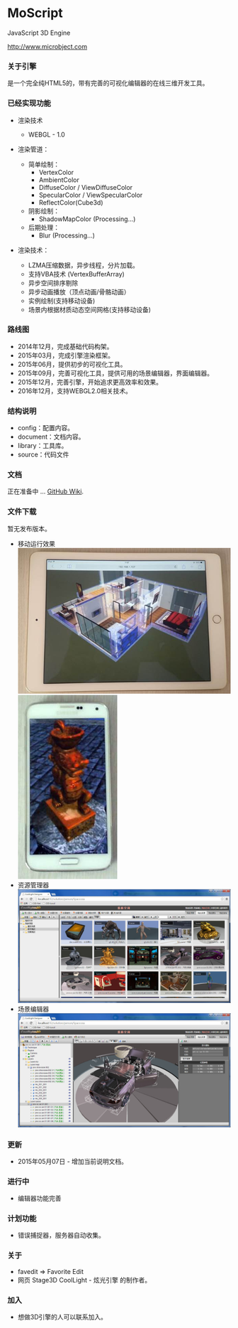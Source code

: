 MoScript
=======

JavaScript 3D Engine

http://www.microbject.com

### 关于引擎

是一个完全纯HTML5的，带有完善的可视化编辑器的在线三维开发工具。

### 已经实现功能

- 渲染技术
   - WEBGL - 1.0

- 渲染管道：
   - 简单绘制：
      - VertexColor
      - AmbientColor
      - DiffuseColor / ViewDiffuseColor
      - SpecularColor / ViewSpecularColor
      - ReflectColor(Cube3d)
   - 阴影绘制：
      - ShadowMapColor (Processing...)
   - 后期处理：
      - Blur (Processing...)

- 渲染技术：
   - LZMA压缩数据，异步线程，分片加载。
   - 支持VBA技术 (VertexBufferArray)
   - 异步空间排序剔除
   - 异步动画播放（顶点动画/骨骼动画）
   - 实例绘制(支持移动设备)
   - 场景内根据材质动态空间网格(支持移动设备)

### 路线图

- 2014年12月，完成基础代码构架。
- 2015年03月，完成引擎渲染框架。
- 2015年06月，提供初步的可视化工具。
- 2015年09月，完善可视化工具，提供可用的场景编辑器，界面编辑器。
- 2015年12月，完善引擎，开始追求更高效率和效果。
- 2016年12月，支持WEBGL2.0相关技术。

### 结构说明

- config：配置内容。
- document：文档内容。
- library：工具库。
- source：代码文件

### 文档

正在准备中 ...
[GitHub Wiki](https://github.com/favedit/MoScript/wiki).

### 文件下载

暂无发布版本。

- 移动运行效果
![MoCross](/Resource/device-pad-01.jpg)
![MoCross](/Resource/device-android-01.jpg)
- 资源管理器
![MoCross](/Resource/design-001.jpg)
- 场景编辑器
![MoCross](/Resource/design-002.jpg)

### 更新

- 2015年05月07日 - 增加当前说明文档。

### 进行中

- 编辑器功能完善

### 计划功能

- 错误捕捉器，服务器自动收集。

### 关于

- favedit => Favorite Edit
- 网页 Stage3D CoolLight - 炫光引擎 的制作者。

### 加入
- 想做3D引擎的人可以联系加入。
